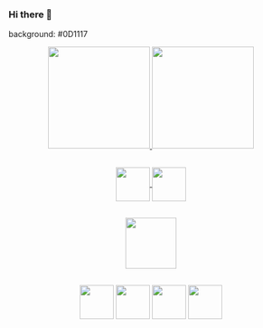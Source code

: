 ### Hi there 👋
<!--
color background: #0D1117

-->
background: #0D1117
<div align = "center">
  <a href="https://github.com/GustavoNeneve">
  <img height="180em" src="https://github-readme-stats.vercel.app/api?username=GustavoNeneve&show_icons=true&theme=github_dark&include_all_commits=true&count_private=true"/>
  <img height="180em" src="https://github-readme-stats.vercel.app/api/top-langs/?username=GustavoNeneve&layout=compact&langs_count=7&theme=github_dark"/>
</div>
      
  ##

 <div align = "center">
  <a href="https://github.com/GustavoNeneve">
    <img align="center"height="60" src="https://img.shields.io/badge/Unity-100000?style=&logo=unity&logoColor=white"/>
    <img align="center"height="60" src ="https://img.shields.io/badge/C%23-239120?style=&logo=c-sharp&logoColor=white"/>
    </a>
</div>
      
  ##
  
  ##
<div align="center">
<img src="https://img.shields.io/badge/Social%20Media:-0D1117?style=for-the-badge&logo="height="90"/> 
  
  ##
  ##
<a href="https://www.linkedin.com/in/gustavoneneve/" target="_blank"><img align ="center" height= "60" src="https://img.shields.io/badge/LinkedIn-0077B5?style=&logo=linkedin&logoColor=white" target="_blank"></a>
<a href="https://www.instagram.com/gustavoneneve/" target="_blank"><img align ="center" height= "60" src="https://img.shields.io/badge/Instagram-%23E4405F?style=&logo=instagram&logoColor=white" target="_blank"></a>
<a href="https://ticoliro-productions.itch.io" target="_blank"><img align ="center" height= "60" src="https://img.shields.io/badge/Itch.io-FA5C5C?style=&logo=itch.io&logoColor=white" target="_blank"></a>
<a href="https://www.behance.net/gustavoneneve" targe="_blank"> <img align ="center" height= "60" src="https://img.shields.io/badge/Behance-1769ff?style=&logo=behance&logoColor=white" target="_blank"></a>

<!--
**GustavoNeneve/GustavoNeneve** is a ✨ _special_ ✨ repository because its `README.md` (this file) appears on your GitHub profile.

Here are some ideas to get you started:

- 🔭 I’m currently working on ...
- 🌱 I’m currently learning ...
- 👯 I’m looking to collaborate on ...
- 🤔 I’m looking for help with ...
- 💬 Ask me about ...
- 📫 How to reach me: ...
- 😄 Pronouns: ...
- ⚡ Fun fact: ...
-->
